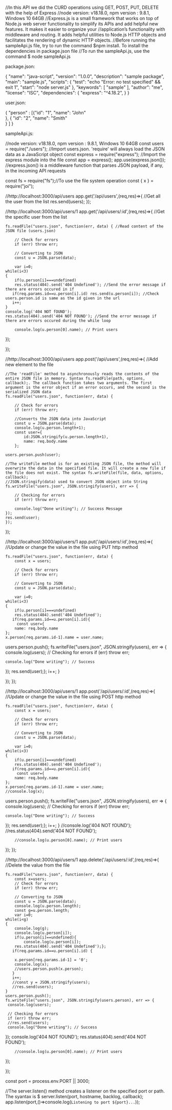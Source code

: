 //In this API we did the CURD operations using GET, POST, PUT, DELETE with the help of Express
//node version: v18.18.0, npm version : 9.8.1, Windows 10 64GB
//Express.js is a small framework that works on top of Node.js web server functionality to simplify its APIs and add helpful new features. It makes it easier to organize your 
    //application’s functionality with middleware and routing. It adds helpful utilities to Node.js HTTP objects and facilitates the rendering of dynamic HTTP objects.
//Before running the sampleApi.js file, try to run the command $npm install. To install the dependencies in package.json file
//To run the sampleApi.js, use the command $ node sampleApi.js

package.json:

{
  "name": "java-script",
  "version": "1.0.0",
  "description": "sample package",
  "main": "sample.js",
  "scripts": {
    "test": "echo \"Error: no test specified\" && exit 1",
    "start": "node server.js"
  },
  "keywords": [
    "sample"
  ],
  "author": "me",
  "license": "ISC",
  "dependencies": {
    "express": "^4.18.2",
  }
}

user.json:

{
    "person" : [{"id": "1",
            "name": "John"   
          }, 
          { 
            "id": "2",
             "name": "Smith"  
          } 
        ]
}

sampleApi.js:

//node version: v18.18.0, npm version : 9.8.1, Windows 10 64GB
const users = require("./users"); //Import users.json. 'require' will always load the JSON data as a JavaScript object
const express = require("express"); //Import the express module into the file
const app = express(); 
app.use(express.json()); //express.json() is a middleware function that parses JSON payload, if any, in the incoming API requests

const fs = require("fs");//To use the file system operation 
const { x } = require("joi");

//http://localhost:3000/api/users
app.get('/api/users',(req,res)=>{ //Get all the user from the list
    res.send(users);
});

//http://localhost:3000/api/users/1
app.get('/api/users/:id',(req,res)=>{  //Get the specific user from the list
    
    fs.readFile("users.json", function(err, data) { //Read content of the JSON file (users.json)
	
        // Check for errors 
        if (err) throw err; 
    
        // Converting to JSON 
        const u = JSON.parse(data); 

        var i=0;
    while(i<3)
    {
        if(u.person[i]===undefined)
        res.status(404).send('404 Undefined'); //Send the error message if there are errors occured in if
       if(req.params.id==u.person[i].id) res.send(u.person[i]); //Check users.person.id is same as the id given in the url 
       i++;
    }
    console.log('404 NOT fOUND');
    res.status(404).send('404 NOT FOUND'); //Send the error message if there are errors occured during the while loop

        console.log(u.person[0].name); // Print users 
});
   
});

//http://localhost:3000/api/users
app.post('/api/users',(req,res)=>{ //Add new element to the file
	
	//The 'readFile' method to asynchronously reads the contents of the entire JSON file in memory. Syntax fs.readFile(path, options, callback);. The callback function takes two arguments. The first argument is the error object if an error occurs, and the second is the serialized JSON data
    fs.readFile("users.json", function(err, data) { 
	
        // Check for errors 
        if (err) throw err; 
    
        //Converts the JSON data into JavaScript
        const u = JSON.parse(data); 
        console.log(u.person.length+1);
        const user={ 
            id:JSON.stringify(u.person.length+1),
            name: req.body.name
        };
        
    users.person.push(user);
	
	//The writeFile method is for an existing JSON file, the method will overwrite the data in the specified file. It will create a new file if the file does not exist. The syntax fs.writeFile(file, data, options, callback); 
	//JSON.stringify(data) used to convert JSON object into String
    fs.writeFile("users.json", JSON.stringify(users), err => { 
     
        // Checking for errors 
        if (err) throw err;  
       
        console.log("Done writing"); // Success Message
    });
    res.send(user);
    });
});

 //http://localhost:3000/api/users/1
app.put('/api/users/:id',(req,res)=>{ //Update or change the value in the file using PUT http method
    
    fs.readFile("users.json", function(err, data) { 
        const x = users;
	
        // Check for errors 
        if (err) throw err; 
    
        // Converting to JSON 
        const u = JSON.parse(data); 

        var i=0;
    while(i<3)
    {
        if(u.person[i]===undefined)
        res.status(404).send('404 Undefined');
       if(req.params.id==u.person[i].id){
         const user={ 
        name: req.body.name
    };
    x.person[req.params.id-1].name = user.name;
    
users.person.push();
fs.writeFile("users.json", JSON.stringify(users), err => { 
    console.log(users);
    // Checking for errors 
    if (err) throw err;  
   
    console.log("Done writing"); // Success 
});
res.send(user);};
       i++;
    }
     
});
});

//http://localhost:3000/api/users/1
app.post('/api/users/:id',(req,res)=>{ //Update or change the value in the file using POST http method
    
    fs.readFile("users.json", function(err, data) { 
        const x = users;
	
        // Check for errors 
        if (err) throw err; 
    
        // Converting to JSON 
        const u = JSON.parse(data); 

        var i=0;
    while(i<3)
    {
        if(u.person[i]===undefined)
        res.status(404).send('404 Undefined');
       if(req.params.id==u.person[i].id){
         const user={ 
        name: req.body.name
    };
    x.person[req.params.id-1].name = user.name;
    //console.log(x);
users.person.push();
fs.writeFile("users.json", JSON.stringify(users), err => { 
    console.log(users);
    // Checking for errors 
    if (err) throw err;  
   
    console.log("Done writing"); // Success 
});
res.send(user);};
       i++;
    }
    //console.log('404 NOT fOUND');
    //res.status(404).send('404 NOT FOUND');

        //console.log(u.person[0].name); // Print users 
});
});

//http://localhost:3000/api/users/1
app.delete('/api/users/:id',(req,res)=>{ //Delete the value from the file
    
    fs.readFile("users.json", function(err, data) { 
        const x=users;
        // Check for errors 
        if (err) throw err; 
            
        // Converting to JSON 
        const u = JSON.parse(data); 
        console.log(u.person.length);
        const g=u.person.length;
        var i=0;
    while(i<g)
    {
        console.log(g);
        console.log(u.person[i]);
        if(u.person[i]==undefined){
            console.log(u.person[i]);
        res.status(404).send('404 Undefined');};
       if(req.params.id==u.person[i].id) {
        
        x.person[req.params.id-1] = '0';
        console.log(x);
        //users.person.push(x.person);      
       }
       i++;
       //const y = JSON.stringify(users);
       //res.send(users);
    }
    users.person.push();
    fs.writeFile("users.json", JSON.stringify(users.person), err => { 
     console.log(users);
     
     // Checking for errors 
     if (err) throw err;  
     //res.send(users);
     console.log("Done writing"); // Success 
 }); 
     console.log('404 NOT fOUND');
     res.status(404).send('404 NOT FOUND');

        //console.log(u.person[0].name); // Print users 
});

});

const port = process.env.PORT || 3000;

//The server.listen() method creates a listener on the specified port or path. The syantax is $ server.listen(port, hostname, backlog, callback);
app.listen(port,()=>console.log(`Listening to port ${port}...`));

